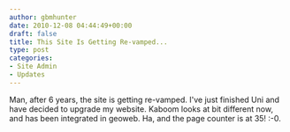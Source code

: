 ```yaml
---
author: gbmhunter
date: 2010-12-08 04:44:49+00:00
draft: false
title: This Site Is Getting Re-vamped...
type: post
categories:
- Site Admin
- Updates
---
```


Man, after 6 years, the site is getting re-vamped. I've just finished Uni and have decided to upgrade my website. Kaboom looks at bit different now, and has been integrated in geoweb. Ha, and the page counter is at 35! :-0.
